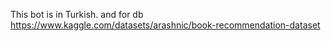 This bot is in Turkish. and for db https://www.kaggle.com/datasets/arashnic/book-recommendation-dataset
